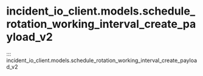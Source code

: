 # incident_io_client.models.schedule_rotation_working_interval_create_payload_v2

::: incident_io_client.models.schedule_rotation_working_interval_create_payload_v2
